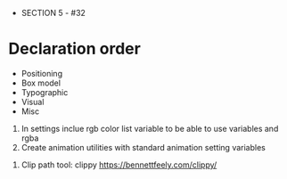<!-- CURRENTLY ON -->

- SECTION 5 - #32


<!-- CSS GUIDELINES  -->

# Declaration order

- Positioning
- Box model
- Typographic
- Visual
- Misc



<!-- TODO FOR CSS BOILERPLATE -->

1. In settings inclue rgb color list variable to be able to use variables and rgba
2. Create animation utilities with standard animation setting variables









<!-- CSS NOTES -->


1. Clip path tool: clippy
   https://bennettfeely.com/clippy/


